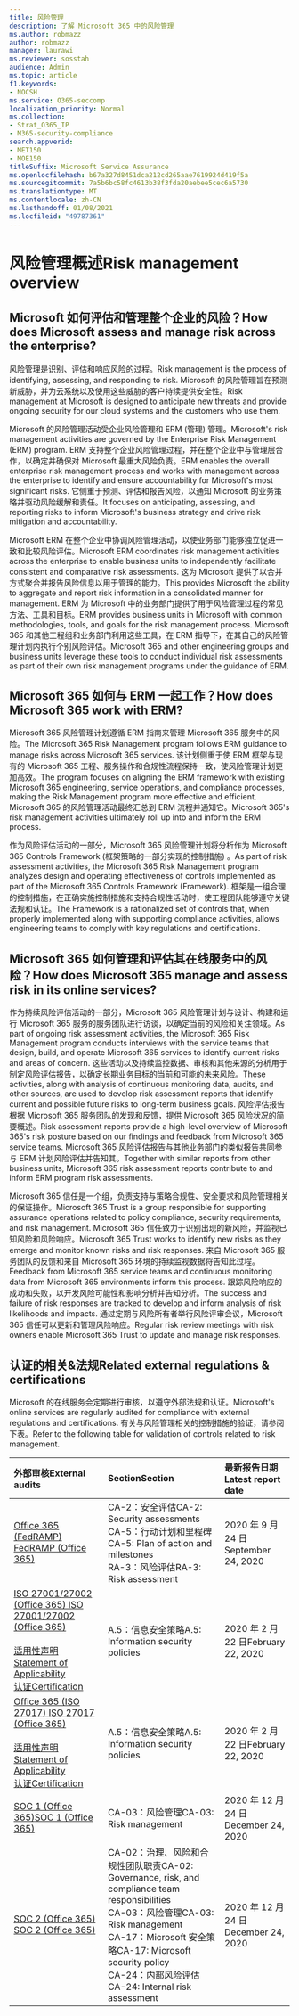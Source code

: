 ```yaml
---
title: 风险管理
description: 了解 Microsoft 365 中的风险管理
ms.author: robmazz
author: robmazz
manager: laurawi
ms.reviewer: sosstah
audience: Admin
ms.topic: article
f1.keywords:
- NOCSH
ms.service: O365-seccomp
localization_priority: Normal
ms.collection:
- Strat_O365_IP
- M365-security-compliance
search.appverid:
- MET150
- MOE150
titleSuffix: Microsoft Service Assurance
ms.openlocfilehash: b67a327d8451dca212cd265aae7619924d419f5a
ms.sourcegitcommit: 7a5b6bc58fc4613b38f3fda20aebee5cec6a5730
ms.translationtype: MT
ms.contentlocale: zh-CN
ms.lasthandoff: 01/08/2021
ms.locfileid: "49787361"
---
```

# <a name="risk-management-overview"></a><span data-ttu-id="f197b-103">风险管理概述</span><span class="sxs-lookup"><span data-stu-id="f197b-103">Risk management overview</span></span>

## <a name="how-does-microsoft-assess-and-manage-risk-across-the-enterprise"></a><span data-ttu-id="f197b-104">Microsoft 如何评估和管理整个企业的风险？</span><span class="sxs-lookup"><span data-stu-id="f197b-104">How does Microsoft assess and manage risk across the enterprise?</span></span>

<span data-ttu-id="f197b-105">风险管理是识别、评估和响应风险的过程。</span><span class="sxs-lookup"><span data-stu-id="f197b-105">Risk management is the process of identifying, assessing, and responding to risk.</span></span> <span data-ttu-id="f197b-106">Microsoft 的风险管理旨在预测新威胁，并为云系统以及使用这些威胁的客户持续提供安全性。</span><span class="sxs-lookup"><span data-stu-id="f197b-106">Risk management at Microsoft is designed to anticipate new threats and provide ongoing security for our cloud systems and the customers who use them.</span></span>

<span data-ttu-id="f197b-107">Microsoft 的风险管理活动受企业风险管理和 ERM (管理) 管理。</span><span class="sxs-lookup"><span data-stu-id="f197b-107">Microsoft's risk management activities are governed by the Enterprise Risk Management (ERM) program.</span></span> <span data-ttu-id="f197b-108">ERM 支持整个企业风险管理过程，并在整个企业中与管理层合作，以确定并确保对 Microsoft 最重大风险负责。</span><span class="sxs-lookup"><span data-stu-id="f197b-108">ERM enables the overall enterprise risk management process and works with management across the enterprise to identify and ensure accountability for Microsoft's most significant risks.</span></span> <span data-ttu-id="f197b-109">它侧重于预测、评估和报告风险，以通知 Microsoft 的业务策略并驱动风险缓解和责任。</span><span class="sxs-lookup"><span data-stu-id="f197b-109">It focuses on anticipating, assessing, and reporting risks to inform Microsoft's business strategy and drive risk mitigation and accountability.</span></span>

<span data-ttu-id="f197b-110">Microsoft ERM 在整个企业中协调风险管理活动，以使业务部门能够独立促进一致和比较风险评估。</span><span class="sxs-lookup"><span data-stu-id="f197b-110">Microsoft ERM coordinates risk management activities across the enterprise to enable business units to independently facilitate consistent and comparative risk assessments.</span></span> <span data-ttu-id="f197b-111">这为 Microsoft 提供了以合并方式聚合并报告风险信息以用于管理的能力。</span><span class="sxs-lookup"><span data-stu-id="f197b-111">This provides Microsoft the ability to aggregate and report risk information in a consolidated manner for management.</span></span> <span data-ttu-id="f197b-112">ERM 为 Microsoft 中的业务部门提供了用于风险管理过程的常见方法、工具和目标。</span><span class="sxs-lookup"><span data-stu-id="f197b-112">ERM provides business units in Microsoft with common methodologies, tools, and goals for the risk management process.</span></span> <span data-ttu-id="f197b-113">Microsoft 365 和其他工程组和业务部门利用这些工具，在 ERM 指导下，在其自己的风险管理计划内执行个别风险评估。</span><span class="sxs-lookup"><span data-stu-id="f197b-113">Microsoft 365 and other engineering groups and business units leverage these tools to conduct individual risk assessments as part of their own risk management programs under the guidance of ERM.</span></span>

## <a name="how-does-microsoft-365-work-with-erm"></a><span data-ttu-id="f197b-114">Microsoft 365 如何与 ERM 一起工作？</span><span class="sxs-lookup"><span data-stu-id="f197b-114">How does Microsoft 365 work with ERM?</span></span>

<span data-ttu-id="f197b-115">Microsoft 365 风险管理计划遵循 ERM 指南来管理 Microsoft 365 服务中的风险。</span><span class="sxs-lookup"><span data-stu-id="f197b-115">The Microsoft 365 Risk Management program follows ERM guidance to manage risks across Microsoft 365 services.</span></span> <span data-ttu-id="f197b-116">该计划侧重于使 ERM 框架与现有的 Microsoft 365 工程、服务操作和合规性流程保持一致，使风险管理计划更加高效。</span><span class="sxs-lookup"><span data-stu-id="f197b-116">The program focuses on aligning the ERM framework with existing Microsoft 365 engineering, service operations, and compliance processes, making the Risk Management program more effective and efficient.</span></span> <span data-ttu-id="f197b-117">Microsoft 365 的风险管理活动最终汇总到 ERM 流程并通知它。</span><span class="sxs-lookup"><span data-stu-id="f197b-117">Microsoft 365's risk management activities ultimately roll up into and inform the ERM process.</span></span>

<span data-ttu-id="f197b-118">作为风险评估活动的一部分，Microsoft 365 风险管理计划将分析作为 Microsoft 365 Controls Framework (框架策略的一部分实现的控制措施) 。</span><span class="sxs-lookup"><span data-stu-id="f197b-118">As part of risk assessment activities, the Microsoft 365 Risk Management program analyzes design and operating effectiveness of controls implemented as part of the Microsoft 365 Controls Framework (Framework).</span></span> <span data-ttu-id="f197b-119">框架是一组合理的控制措施，在正确实施控制措施和支持合规性活动时，使工程团队能够遵守关键法规和认证。</span><span class="sxs-lookup"><span data-stu-id="f197b-119">The Framework is a rationalized set of controls that, when properly implemented along with supporting compliance activities, allows engineering teams to comply with key regulations and certifications.</span></span>

## <a name="how-does-microsoft-365-manage-and-assess-risk-in-its-online-services"></a><span data-ttu-id="f197b-120">Microsoft 365 如何管理和评估其在线服务中的风险？</span><span class="sxs-lookup"><span data-stu-id="f197b-120">How does Microsoft 365 manage and assess risk in its online services?</span></span>

<span data-ttu-id="f197b-121">作为持续风险评估活动的一部分，Microsoft 365 风险管理计划与设计、构建和运行 Microsoft 365 服务的服务团队进行访谈，以确定当前的风险和关注领域。</span><span class="sxs-lookup"><span data-stu-id="f197b-121">As part of ongoing risk assessment activities, the Microsoft 365 Risk Management program conducts interviews with the service teams that design, build, and operate Microsoft 365 services to identify current risks and areas of concern.</span></span> <span data-ttu-id="f197b-122">这些活动以及持续监控数据、审核和其他来源的分析用于制定风险评估报告，以确定长期业务目标的当前和可能的未来风险。</span><span class="sxs-lookup"><span data-stu-id="f197b-122">These activities, along with analysis of continuous monitoring data, audits, and other sources, are used to develop risk assessment reports that identify current and possible future risks to long-term business goals.</span></span> <span data-ttu-id="f197b-123">风险评估报告根据 Microsoft 365 服务团队的发现和反馈，提供 Microsoft 365 风险状况的简要概述。</span><span class="sxs-lookup"><span data-stu-id="f197b-123">Risk assessment reports provide a high-level overview of Microsoft 365's risk posture based on our findings and feedback from Microsoft 365 service teams.</span></span> <span data-ttu-id="f197b-124">Microsoft 365 风险评估报告与其他业务部门的类似报告共同参与 ERM 计划风险评估并告知其。</span><span class="sxs-lookup"><span data-stu-id="f197b-124">Together with similar reports from other business units, Microsoft 365 risk assessment reports contribute to and inform ERM program risk assessments.</span></span>

<span data-ttu-id="f197b-125">Microsoft 365 信任是一个组，负责支持与策略合规性、安全要求和风险管理相关的保证操作。</span><span class="sxs-lookup"><span data-stu-id="f197b-125">Microsoft 365 Trust is a group responsible for supporting assurance operations related to policy compliance, security requirements, and risk management.</span></span> <span data-ttu-id="f197b-126">Microsoft 365 信任致力于识别出现的新风险，并监视已知风险和风险响应。</span><span class="sxs-lookup"><span data-stu-id="f197b-126">Microsoft 365 Trust works to identify new risks as they emerge and monitor known risks and risk responses.</span></span> <span data-ttu-id="f197b-127">来自 Microsoft 365 服务团队的反馈和来自 Microsoft 365 环境的持续监视数据将告知此过程。</span><span class="sxs-lookup"><span data-stu-id="f197b-127">Feedback from Microsoft 365 service teams and continuous monitoring data from Microsoft 365 environments inform this process.</span></span> <span data-ttu-id="f197b-128">跟踪风险响应的成功和失败，以开发风险可能性和影响分析并告知分析。</span><span class="sxs-lookup"><span data-stu-id="f197b-128">The success and failure of risk responses are tracked to develop and inform analysis of risk likelihoods and impacts.</span></span> <span data-ttu-id="f197b-129">通过定期与风险所有者举行风险评审会议，Microsoft 365 信任可以更新和管理风险响应。</span><span class="sxs-lookup"><span data-stu-id="f197b-129">Regular risk review meetings with risk owners enable Microsoft 365 Trust to update and manage risk responses.</span></span>

## <a name="related-external-regulations--certifications"></a><span data-ttu-id="f197b-130">认证的相关&法规</span><span class="sxs-lookup"><span data-stu-id="f197b-130">Related external regulations & certifications</span></span>

<span data-ttu-id="f197b-131">Microsoft 的在线服务会定期进行审核，以遵守外部法规和认证。</span><span class="sxs-lookup"><span data-stu-id="f197b-131">Microsoft's online services are regularly audited for compliance with external regulations and certifications.</span></span> <span data-ttu-id="f197b-132">有关与风险管理相关的控制措施的验证，请参阅下表。</span><span class="sxs-lookup"><span data-stu-id="f197b-132">Refer to the following table for validation of controls related to risk management.</span></span>

| <span data-ttu-id="f197b-133">**外部审核**</span><span class="sxs-lookup"><span data-stu-id="f197b-133">**External audits**</span></span> | <span data-ttu-id="f197b-134">**Section**</span><span class="sxs-lookup"><span data-stu-id="f197b-134">**Section**</span></span> | <span data-ttu-id="f197b-135">**最新报告日期**</span><span class="sxs-lookup"><span data-stu-id="f197b-135">**Latest report date**</span></span> |
|:--------------------|:------------|:-----------------------|
| [<span data-ttu-id="f197b-136">Office 365 (FedRAMP) </span><span class="sxs-lookup"><span data-stu-id="f197b-136">FedRAMP (Office 365)</span></span>](https://compliance.microsoft.com/compliancemanager) | <span data-ttu-id="f197b-137">CA-2：安全评估</span><span class="sxs-lookup"><span data-stu-id="f197b-137">CA-2: Security assessments</span></span> <br> <span data-ttu-id="f197b-138">CA-5：行动计划和里程碑</span><span class="sxs-lookup"><span data-stu-id="f197b-138">CA-5: Plan of action and milestones</span></span> <br> <span data-ttu-id="f197b-139">RA-3：风险评估</span><span class="sxs-lookup"><span data-stu-id="f197b-139">RA-3: Risk assessment</span></span> | <span data-ttu-id="f197b-140">2020 年 9 月 24 日</span><span class="sxs-lookup"><span data-stu-id="f197b-140">September 24, 2020</span></span> |
| [<span data-ttu-id="f197b-141">ISO 27001/27002 (Office 365) </span><span class="sxs-lookup"><span data-stu-id="f197b-141">ISO 27001/27002 (Office 365)</span></span>](https://servicetrust.microsoft.com/ViewPage/MSComplianceGuideV3?command=Download&downloadType=Document&downloadId=d7864d4f-e053-4cc4-a964-fa526d07c3be&tab=7027ead0-3d6b-11e9-b9e1-290b1eb4cdeb&docTab=7027ead0-3d6b-11e9-b9e1-290b1eb4cdeb_ISO_Reports) <br><br> [<span data-ttu-id="f197b-142">适用性声明</span><span class="sxs-lookup"><span data-stu-id="f197b-142">Statement of Applicability</span></span>](https://servicetrust.microsoft.com/ViewPage/MSComplianceGuide?command=Download&downloadType=Document&downloadId=8ee1e46b-2ada-4e7b-bb7d-4c55a8cb6fcd&docTab=4ce99610-c9c0-11e7-8c2c-f908a777fa4d_ISO_Reports) <br> [<span data-ttu-id="f197b-143">认证</span><span class="sxs-lookup"><span data-stu-id="f197b-143">Certification</span></span>](https://servicetrust.microsoft.com/ViewPage/MSComplianceGuideV3?command=Download&downloadType=Document&downloadId=1e84a14a-2468-45ac-9412-5e53250d57ec&tab=7027ead0-3d6b-11e9-b9e1-290b1eb4cdeb&docTab=7027ead0-3d6b-11e9-b9e1-290b1eb4cdeb_ISO_Reports) | <span data-ttu-id="f197b-144">A.5：信息安全策略</span><span class="sxs-lookup"><span data-stu-id="f197b-144">A.5: Information security policies</span></span> | <span data-ttu-id="f197b-145">2020 年 2 月 22 日</span><span class="sxs-lookup"><span data-stu-id="f197b-145">February 22, 2020</span></span> |
| [<span data-ttu-id="f197b-146">Office 365 (ISO 27017) </span><span class="sxs-lookup"><span data-stu-id="f197b-146">ISO 27017 (Office 365)</span></span>](https://servicetrust.microsoft.com/ViewPage/MSComplianceGuideV3?command=Download&downloadType=Document&downloadId=d7864d4f-e053-4cc4-a964-fa526d07c3be&tab=7027ead0-3d6b-11e9-b9e1-290b1eb4cdeb&docTab=7027ead0-3d6b-11e9-b9e1-290b1eb4cdeb_ISO_Reports) <br><br> [<span data-ttu-id="f197b-147">适用性声明</span><span class="sxs-lookup"><span data-stu-id="f197b-147">Statement of Applicability</span></span>](https://servicetrust.microsoft.com/ViewPage/MSComplianceGuide?command=Download&downloadType=Document&downloadId=8ee1e46b-2ada-4e7b-bb7d-4c55a8cb6fcd&docTab=4ce99610-c9c0-11e7-8c2c-f908a777fa4d_ISO_Reports) <br> [<span data-ttu-id="f197b-148">认证</span><span class="sxs-lookup"><span data-stu-id="f197b-148">Certification</span></span>](https://servicetrust.microsoft.com/ViewPage/MSComplianceGuideV3?command=Download&downloadType=Document&downloadId=70de0999-5451-43a3-9ef4-761e8fbfb1a3&tab=7027ead0-3d6b-11e9-b9e1-290b1eb4cdeb&docTab=7027ead0-3d6b-11e9-b9e1-290b1eb4cdeb_ISO_Reports) | <span data-ttu-id="f197b-149">A.5：信息安全策略</span><span class="sxs-lookup"><span data-stu-id="f197b-149">A.5: Information security policies</span></span> | <span data-ttu-id="f197b-150">2020 年 2 月 22 日</span><span class="sxs-lookup"><span data-stu-id="f197b-150">February 22, 2020</span></span> |
| [<span data-ttu-id="f197b-151">SOC 1 (Office 365)</span><span class="sxs-lookup"><span data-stu-id="f197b-151">SOC 1 (Office 365)</span></span>](https://servicetrust.microsoft.com/ViewPage/MSComplianceGuideV3?command=Download&downloadType=Document&downloadId=90df3f9c-3aaf-4dbf-99d0-ca9f2991721b&tab=7027ead0-3d6b-11e9-b9e1-290b1eb4cdeb&docTab=7027ead0-3d6b-11e9-b9e1-290b1eb4cdeb_SOC_%2F_SSAE_16_Reports) | <span data-ttu-id="f197b-152">CA-03：风险管理</span><span class="sxs-lookup"><span data-stu-id="f197b-152">CA-03: Risk management</span></span> | <span data-ttu-id="f197b-153">2020 年 12 月 24 日</span><span class="sxs-lookup"><span data-stu-id="f197b-153">December 24, 2020</span></span> |
| [<span data-ttu-id="f197b-154">SOC 2 (Office 365) </span><span class="sxs-lookup"><span data-stu-id="f197b-154">SOC 2 (Office 365)</span></span>](https://servicetrust.microsoft.com/ViewPage/MSComplianceGuideV3?command=Download&downloadType=Document&downloadId=a73c1738-7892-42b7-acd3-87b6371c53f6&tab=7027ead0-3d6b-11e9-b9e1-290b1eb4cdeb&docTab=7027ead0-3d6b-11e9-b9e1-290b1eb4cdeb_SOC_%2F_SSAE_16_Reports) | <span data-ttu-id="f197b-155">CA-02：治理、风险和合规性团队职责</span><span class="sxs-lookup"><span data-stu-id="f197b-155">CA-02: Governance, risk, and compliance team responsibilities</span></span> <br> <span data-ttu-id="f197b-156">CA-03：风险管理</span><span class="sxs-lookup"><span data-stu-id="f197b-156">CA-03: Risk management</span></span> <br> <span data-ttu-id="f197b-157">CA-17：Microsoft 安全策略</span><span class="sxs-lookup"><span data-stu-id="f197b-157">CA-17: Microsoft security policy</span></span> <br> <span data-ttu-id="f197b-158">CA-24：内部风险评估</span><span class="sxs-lookup"><span data-stu-id="f197b-158">CA-24: Internal risk assessment</span></span> | <span data-ttu-id="f197b-159">2020 年 12 月 24 日</span><span class="sxs-lookup"><span data-stu-id="f197b-159">December 24, 2020</span></span> |
